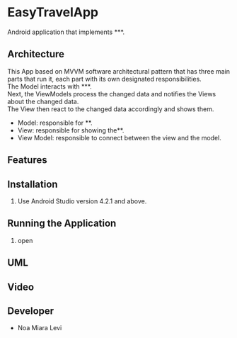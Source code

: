# EasyTravelApp


Android application that implements ***. 

## Architecture
This App based on MVVM software architectural pattern that has three main parts that run it, each part with its own designated responsibilities. </br>
The Model interacts with ***. </br>
Next, the ViewModels process the changed data and notifies the Views about the changed data. </br>
The View then react to the changed data accordingly and shows them.
* Model: responsible for **.
* View:  responsible for showing the**.
* View Model: responsible to connect between the view and the model.

## Features



## Installation
1. Use Android Studio version 4.2.1 and above.  </br>

## Running the Application
1. open

## UML


## Video

## Developer
* Noa Miara Levi
